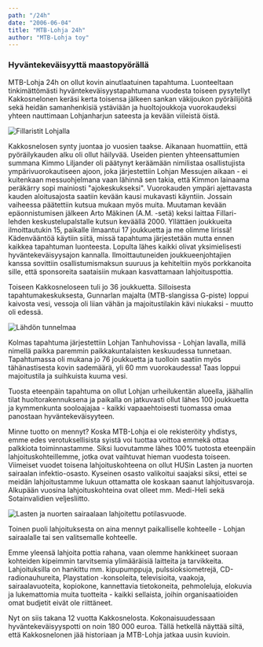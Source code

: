 ```yaml
---
path: "/24h"
date: "2006-06-04"
title: "MTB-Lohja 24h"
author: "MTB-Lohja toy"
---
```

### Hyväntekeväisyyttä maastopyörällä 

MTB-Lohja 24h on ollut kovin ainutlaatuinen tapahtuma. Luonteeltaan tinkimättömästi hyväntekeväisyystapahtumana vuodesta toiseen pysytellyt Kakkosnelonen keräsi kerta toisensa jälkeen sankan väkijoukon pyöräilijöitä sekä heidän samanhenkisiä ystäviään ja huoltojoukkoja vuorokaudeksi yhteen nauttimaan Lohjanharjun sateesta ja kevään viileistä öistä.

![Fillaristit Lohjalla](/img/24h-1.jpg "Fillaristit lohjalla")

Kakkosnelosen synty juontaa jo vuosien taakse. Aikanaan huomattiin, että pyöräilykauden alku oli ollut häilyvää. Useiden pienten yhteensattumien summana Kimmo Liljander oli päätynyt keräämään nimilistaa osallistujista ympärivuorokautiseen ajoon, joka järjestettiin Lohjan Messujen aikaan - ei kuitenkaan messuohjelmana vaan lähinnä sen takia, että Kimmon lainaama peräkärry sopi mainiosti "ajokeskukseksi". Vuorokauden ympäri ajettavasta kauden aloitusajosta saatiin kevään kausi mukavasti käyntiin. Jossain vaiheessa päätettiin kutsua mukaan myös muita. Muutaman kevään epäonnistumisen jälkeen Arto Mäkinen (A.M. -setä) keksi laittaa Fillari-lehden keskustelupalstalle kutsun keväällä 2000. Yllättäen joukkueita ilmoittautukin 15, paikalle ilmaantui 17 joukkuetta ja me olimme lirissä! Kädenvääntöä käytiin siitä, missä tapahtuma järjestetään mutta ennen kaikkea tapahtuman luonteesta. Lopulta lähes kaikki olivat yksimielisesti hyväntekeväisyysajon kannalla. Ilmoittautuneiden joukkueenjohtajien kanssa sovittiin osallistumismaksun suuruus ja kehiteltiin myös porkkanoita sille, että sponsoreita saataisiin mukaan kasvattamaan lahjoituspottia.

Toiseen Kakkosneloseen tuli jo 36 joukkuetta. Silloisesta tapahtumakeskuksesta, Gunnarlan majalta (MTB-slangissa G-piste) loppui kaivosta vesi, vessoja oli liian vähän ja majoitustilakin kävi niukaksi - muutto oli edessä.

![Lähdön tunnelmaa](/img/24h-2.jpg "Lähdön tunnelmaa")

Kolmas tapahtuma järjestettiin Lohjan Tanhuhovissa - Lohjan lavalla, millä nimellä paikka paremmin paikkakuntalaisten keskuudessa tunnetaan. Tapahtumassa oli mukana jo 76 joukkuetta ja tuolloin saatiin myös tähänastisesta kovin sademäärä, yli 60 mm vuorokaudessa! Taas loppui majoitustila ja suihkuista kuuma vesi.

Tuosta eteenpäin tapahtuma on ollut Lohjan urheilukentän alueella, jäähallin tilat huoltorakennuksena ja paikalla on jatkuvasti ollut lähes 100 joukkuetta ja kymmenkunta sooloajajaa - kaikki vapaaehtoisesti tuomassa omaa panostaan hyväntekeväisyyteen.

Minne tuotto on mennyt? Koska MTB-Lohja ei ole rekisteröity yhdistys, emme edes verotuksellisista syistä voi tuottaa voittoa emmekä ottaa palkkiota toiminnastamme. Siksi luovutamme lähes 100% tuotosta eteenpäin lahjoituskohteillemme, jotka ovat vaihtuvat hieman vuodesta toiseen. Viimeiset vuodet toisena lahjoituskohteena on ollut HUSin Lasten ja nuorten sairaalan infektio-osasto. Kyseinen osasto valikoitui saajaksi siksi, ettei se meidän lahjoitustamme lukuun ottamatta ole koskaan saanut lahjoitusvaroja. Alkupään vuosina lahjoituskohteina ovat olleet mm. Medi-Heli sekä Sotainvalidien veljesliitto.

![Lasten ja nuorten sairaalaan lahjoitettu potilasvuode.](/img/24h-3.jpg "Lasten ja nuorten sairaalaan lahjoitettu potilasvuode.")

Toinen puoli lahjoituksesta on aina mennyt paikalliselle kohteelle - Lohjan sairaalalle tai sen valitsemalle kohteelle.

Emme yleensä lahjoita pottia rahana, vaan olemme hankkineet suoraan kohteiden kipeimmin tarvitsemia ylimääräisiä laitteita ja tarvikkeita. Lahjoituksilla on hankittu mm. kipupumppuja, pulssioksiometrejä, CD-radionauhureita, Playstation -konsoleita, televisioita, vaakoja, sairaalavuoteita, kopiokone, kannettavia tietokoneita, pehmoleluja, elokuvia ja lukemattomia muita tuotteita - kaikki sellaista, joihin organisaatioiden omat budjetit eivät ole riittäneet.

Nyt on siis takana 12 vuotta Kakkosnelosta. Kokonaisuudessaan hyväntekeväisyyspotti on noin 180 000 euroa. Tällä hetkellä näyttää siltä, että Kakkosnelonen jää historiaan ja MTB-Lohja jatkaa uusin kuvioin.